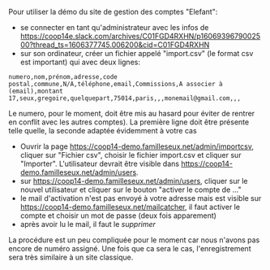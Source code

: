 Pour utiliser la démo du site de gestion des comptes "Elefant":
- se connecter en tant qu'administrateur avec les infos de https://coop14e.slack.com/archives/C01FGD4RXHN/p1606939679002500?thread_ts=1606377745.006200&cid=C01FGD4RXHN
- sur son ordinateur, créer un fichier appelé "import.csv" (le format csv est important) qui avec deux lignes:
```
numero,nom,prénom,adresse,code postal,commune,N/A,téléphone,email,Commissions,A associer à (email),montant
17,seux,gregoire,quelquepart,75014,paris,,,monemail@gmail.com,,,
```
Le numero, pour le moment, doit être mis au hasard pour éviter de rentrer en conflit avec les autres comptes). La première ligne doit être présente telle quelle, la seconde adaptée évidemment à votre cas
- Ouvrir la page https://coop14-demo.familleseux.net/admin/importcsv, cliquer sur "Fichier csv", choisir le fichier import.csv et cliquer sur "Importer". L'utilisateur devrait être visible dans https://coop14-demo.familleseux.net/admin/users.
- sur https://coop14-demo.familleseux.net/admin/users, cliquer sur le nouvel utilisateur et cliquer sur le bouton "activer le compte de ..."
- le mail d'activation n'est pas envoyé à votre adresse mais est visible sur https://coop14-demo.familleseux.net/mailcatcher, il faut activer le compte et choisir un mot de passe (deux fois apparement)
- après avoir lu le mail, il faut le *supprimer*

La procédure est un peu compliquée pour le moment car nous n'avons pas encore de numéro assigné. Une fois que ca sera le cas, l'enregistrement sera très similaire à un site classique.
